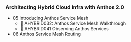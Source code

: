 ### Architecting Hybrid Cloud Infra with Anthos 2.0

- 05 Introducing Anthos Service Mesh
    - :memo: AHYBRID032: Anthos Service Mesh Walkthrough
    - :memo: AHYBRID041 Observing Anthos Services
- 06 Anthos Service Mesh Routing